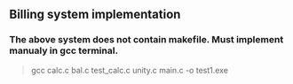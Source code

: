 ## Billing system implementation
### The above system does not contain makefile. Must implement manualy in gcc terminal.
 >  gcc calc.c bal.c test_calc.c unity.c main.c -o test1.exe
